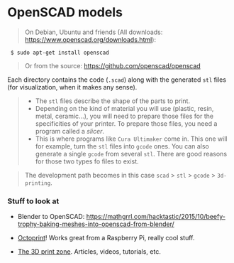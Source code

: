 # OpenSCAD models

> On Debian, Ubuntu and friends (All downloads: <https://www.openscad.org/downloads.html>):
```
 $ sudo apt-get install openscad
```
> Or from the source: <https://github.com/openscad/openscad>

Each directory contains the code (`.scad`) along with the generated `stl` files (for visualization, when it makes any sense).

> - The `stl` files describe the shape of the parts to print.  
> - Depending on the kind of material you will use (plastic, resin, metal, ceramic...),
> you will need to prepare those files for the specificities of your printer. To prepare those files, you need a program called a _slicer_. 
> - This is where programs like `Cura Ultimaker` come in. This one will for example,
> turn the `stl` files into `gcode` ones. You can also generate a single `gcode` from several `stl`. There are good reasons for those two types fo files to exist.

> The development path becomes in this case `scad` > `stl` > `gcode` > `3d-printing`.

### Stuff to look at
- Blender to OpenSCAD: <https://mathgrrl.com/hacktastic/2015/10/beefy-trophy-baking-meshes-into-openscad-from-blender/>

- [Octoprint](https://octoprint.org/)! Works great from a Raspberry Pi, really cool stuff.

- [The 3D print zone](https://the3dprintzone.com/). Articles, videos, tutorials, etc.
